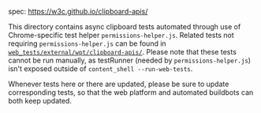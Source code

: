 spec: https://w3c.github.io/clipboard-apis/

This directory contains async clipboard tests automated through use of
Chrome-specific test helper `permissions-helper.js`. Related tests not requiring
`permissions-helper.js` can be found in
[`web_tests/external/wpt/clipboard-apis/`](https://cs.chromium.org/chromium/src/third_party/blink/web_tests/external/wpt/clipboard-apis/).
Please note that these tests cannot be run manually, as testRunner (needed by
`permissions-helper.js`) isn't exposed outside of `content_shell
--run-web-tests`.

Whenever tests here or there are updated, please be sure to update corresponding
tests, so that the web platform and automated buildbots can both keep updated.
